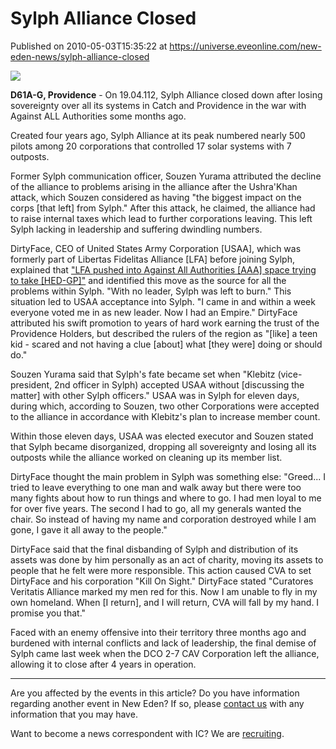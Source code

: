 # Sylph Alliance Closed
Published on 2010-05-03T15:35:22 at https://universe.eveonline.com/new-eden-news/sylph-alliance-closed

![](http://www.eve-ic.net/media/assets/icarticlebanner.png)  
  
 **D61A-G, Providence** \- On 19.04.112, Sylph Alliance closed down after losing sovereignty over all its systems in Catch and Providence in the war with Against ALL Authorities some months ago.   
  
Created four years ago, Sylph Alliance at its peak numbered nearly 500 pilots among 20 corporations that controlled 17 solar systems with 7 outposts.   
  
Former Sylph communication officer, Souzen Yurama attributed the decline of the alliance to problems arising in the alliance after the Ushra'Khan attack, which Souzen considered as having "the biggest impact on the corps [that left] from Sylph." After this attack, he claimed, the alliance had to raise internal taxes which lead to further corporations leaving. This left Sylph lacking in leadership and suffering dwindling numbers.   
  
DirtyFace, CEO of United States Army Corporation [USAA], which was formerly part of Libertas Fidelitas Alliance [LFA] before joining Sylph, explained that ["LFA pushed into Against All Authorities [AAA] space trying to take [HED-GP]"](http://www.eve-ic.net/media/igbd/igbd.php?article=3694) and identified this move as the source for all the problems within Sylph. "With no leader, Sylph was left to burn." This situation led to USAA acceptance into Sylph. "I came in and within a week everyone voted me in as new leader. Now I had an Empire." DirtyFace attributed his swift promotion to years of hard work earning the trust of the Providence Holders, but described the rulers of the region as "[like] a teen kid - scared and not having a clue [about] what [they were] doing or should do."   
  
Souzen Yurama said that Sylph's fate became set when "Klebitz (vice-president, 2nd officer in Sylph) accepted USAA without [discussing the matter] with other Sylph officers." USAA was in Sylph for eleven days, during which, according to Souzen, two other Corporations were accepted to the alliance in accordance with Klebitz's plan to increase member count.   
  
Within those eleven days, USAA was elected executor and Souzen stated that Sylph became disorganized, dropping all sovereignty and losing all its outposts while the alliance worked on cleaning up its member list.   
  
DirtyFace thought the main problem in Sylph was something else: "Greed... I tried to leave everything to one man and walk away but there were too many fights about how to run things and where to go. I had men loyal to me for over five years. The second I had to go, all my generals wanted the chair. So instead of having my name and corporation destroyed while I am gone, I gave it all away to the people."   
  
DirtyFace said that the final disbanding of Sylph and distribution of its assets was done by him personally as an act of charity, moving its assets to people that he felt were more responsible. This action caused CVA to set DirtyFace and his corporation "Kill On Sight." DirtyFace stated "Curatores Veritatis Alliance marked my men red for this. Now I am unable to fly in my own homeland. When [I return], and I will return, CVA will fall by my hand. I promise you that."   
  
Faced with an enemy offensive into their territory three months ago and burdened with internal conflicts and lack of leadership, the final demise of Sylph came last week when the DCO 2-7 CAV Corporation left the alliance, allowing it to close after 4 years in operation.

* * *

Are you affected by the events in this article? Do you have information regarding another event in New Eden? If so, please [contact us](http://www.eveonline.com/news.asp?a=submitrp) with any information that you may have.  
  
Want to become a news correspondent with IC? We are [recruiting](http://www.eveonline.com/isd.asp).

